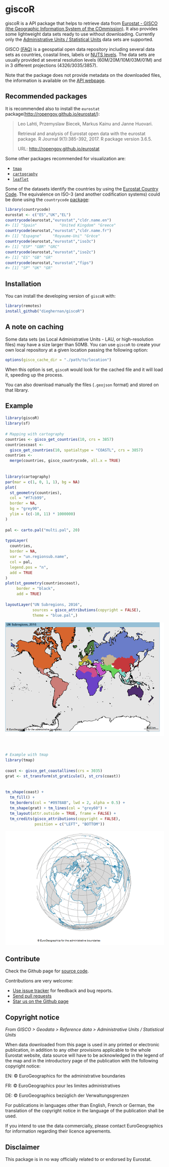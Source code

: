 
<!-- README.md is generated from README.Rmd. Please edit that file -->

# giscoR

<!-- badges: start -->

<!--[![AppVeyor build status](https://ci.appveyor.com/api/projects/status/github/dieghernan/giscoR?branch=master&svg=true)](https://ci.appveyor.com/project/dieghernan/giscoR)
[![Travis build status](https://travis-ci.com/dieghernan/giscoR.svg?branch=master)](https://travis-ci.com/dieghernan/giscoR) -->

<!-- badges: end -->

giscoR is a API package that helps to retrieve data from [Eurostat -
GISCO (the Geographic Information System of the
COmmission)](https://ec.europa.eu/eurostat/web/gisco). It also provides
some lightweight data sets ready to use without downloading. Currently
only the [Administrative Units / Statistical
Units](https://ec.europa.eu/eurostat/web/gisco/geodata/reference-data/administrative-units-statistical-units)
data sets are supported.

GISCO [(FAQ)](https://ec.europa.eu/eurostat/web/gisco/faq) is a
geospatial open data repository including several data sets as
countries, coastal lines, labels or [NUTS
levels](https://ec.europa.eu/eurostat/web/regions-and-cities/overview).
The data sets are usually provided at several resolution levels
(60M/20M/10M/03M/01M) and in 3 different projections (4326/3035/3857).

Note that the package does not provide metadata on the downloaded files,
the information is available on the [API
webpage](https://gisco-services.ec.europa.eu/distribution/v2/).

## Recommended packages

It is recommended also to install the `eurostat`
package(<http://ropengov.github.io/eurostat/>):

> Leo Lahti, Przemyslaw Biecek, Markus Kainu and Janne Huovari.
> 
> Retrieval and analysis of Eurostat open data with the eurostat
> package. R Journal 9(1):385-392, 2017. R package version 3.6.5.
> 
> URL: <http://ropengov.github.io/eurostat>

Some other packages recommended for visualization are:

  - [`tmap`](https://mtennekes.github.io/tmap)  
  - [`cartography`](http://riatelab.github.io/cartography/docs/)
  - [`leaflet`](https://rstudio.github.io/leaflet/)

Some of the datasets identify the countries by using the [Eurostat
Country
Code](https://ec.europa.eu/eurostat/statistics-explained/index.php/Glossary:Country_codes).
The equivalence on ISO-3 (and another codification systems) could be
done using the `countrycode`
[package](https://vincentarelbundock.github.io/countrycode):

``` r
library(countrycode)
eurostat <- c("ES","UK","EL")
countrycode(eurostat,"eurostat","cldr.name.en")
#> [1] "Spain"          "United Kingdom" "Greece"
countrycode(eurostat,"eurostat","cldr.name.fr")
#> [1] "Espagne"     "Royaume-Uni" "Grèce"
countrycode(eurostat,"eurostat","iso3c")
#> [1] "ESP" "GBR" "GRC"
countrycode(eurostat,"eurostat","iso2c")
#> [1] "ES" "GB" "GR"
countrycode(eurostat,"eurostat","fips")
#> [1] "SP" "UK" "GR"
```

## Installation

You can install the developing version of `giscoR` with:

``` r
library(remotes)
install_github("dieghernan/giscoR")
```

## A note on caching

Some data sets (as Local Administrative Units - LAU, or high-resolution
files) may have a size larger than 50MB. You can use `giscoR` to create
your own local repository at a given location passing the following
option:

``` r
options(gisco_cache_dir = "./path/to/location")
```

When this option is set, `giscoR` would look for the cached file and it
will load it, speeding up the process.

You can also download manually the files (`.geojson` format) and stored
on that library.

## Example

``` r
library(giscoR)
library(sf)

# Mapping with cartography
countries <- gisco_get_countries(10, crs = 3857)
countriescoast <-
  gisco_get_countries(10, spatialtype = "COASTL", crs = 3857)
countries <-
  merge(countries, gisco_countrycode, all.x = TRUE)


library(cartography)
par(mar = c(1, 0, 1, 1), bg = NA)
plot(
  st_geometry(countries),
  col = "#f7cb99",
  border = NA,
  bg = "grey90",
  ylim = (c(-10, 11) * 1000000)
)

pal <- carto.pal("multi.pal", 20)

typoLayer(
  countries,
  border = NA,
  var = "un.regionsub.name",
  col = pal,
  legend.pos = "n",
  add = TRUE
)
plot(st_geometry(countriescoast),
     border = "black",
     add = TRUE)

layoutLayer("UN Subregions, 2016",
            sources = gisco_attributions(copyright = FALSE),
            theme = "blue.pal",)
```

![](man/figures/README-example-1.png)<!-- -->

``` r


# Example with tmap
library(tmap)

coast <- gisco_get_coastallines(crs = 3035)
grat <- st_transform(st_graticule(), st_crs(coast))


tm_shape(coast) +
  tm_fill() +
  tm_borders(col = "#0978AB", lwd = 2, alpha = 0.5) +
  tm_shape(grat) + tm_lines(col = "grey60") +
  tm_layout(attr.outside = TRUE, frame = FALSE) +
  tm_credits(gisco_attributions(copyright = FALSE),
             position = c("LEFT", "BOTTOM"))
```

![](man/figures/README-example-2.png)<!-- -->

## Contribute

Check the Github page for [source
code](https://github.com/dieghernan/giscoR/).

Contributions are very welcome:

  - [Use issue tracker](https://github.com/dieghernan/giscoR/issues) for
    feedback and bug reports.
  - [Send pull requests](https://github.com/dieghernan/giscoR/)
  - [Star us on the Github page](https://github.com/dieghernan/giscoR)

## Copyright notice

*From GISCO \> Geodata \> Reference data \> Administrative Units /
Statistical Units*

When data downloaded from this page is used in any printed or electronic
publication, in addition to any other provisions applicable to the whole
Eurostat website, data source will have to be acknowledged in the legend
of the map and in the introductory page of the publication with the
following copyright notice:

EN: © EuroGeographics for the administrative boundaries

FR: © EuroGeographics pour les limites administratives

DE: © EuroGeographics bezüglich der Verwaltungsgrenzen

For publications in languages other than English, French or German, the
translation of the copyright notice in the language of the publication
shall be used.

If you intend to use the data commercially, please contact
EuroGeographics for information regarding their licence agreements.

## Disclaimer

This package is in no way officially related to or endorsed by Eurostat.
